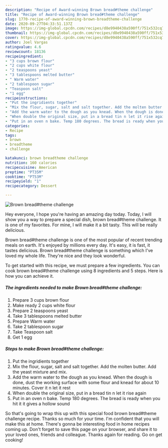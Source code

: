 ```yaml
---
description: "Recipe of Award-winning Brown bread#theme challenge"
title: "Recipe of Award-winning Brown bread#theme challenge"
slug: 1770-recipe-of-award-winning-brown-breadtheme-challenge
date: 2020-09-27T04:33:51.137Z
image: https://img-global.cpcdn.com/recipes/d8e9940438a590ff/751x532cq70/brown-breadtheme-challenge-recipe-main-photo.jpg
thumbnail: https://img-global.cpcdn.com/recipes/d8e9940438a590ff/751x532cq70/brown-breadtheme-challenge-recipe-main-photo.jpg
cover: https://img-global.cpcdn.com/recipes/d8e9940438a590ff/751x532cq70/brown-breadtheme-challenge-recipe-main-photo.jpg
author: Joel Vargas
ratingvalue: 4.6
reviewcount: 18136
recipeingredient:
- "3 cups brown flour"
- "2 cups white flour"
- "2 teaspoons yeast"
- "3 tablespoons melted butter"
- " Warm water"
- "2 tablespoon sugar"
- "Teaspoon salt"
- "1 egg"
recipeinstructions:
- "Put the ingridients together"
- "Mix the flour, sugar, salt and salt together. Add the molten butter. Add the yeast mixture and mix."
- "Add the warm water to the dough as you knead. When the dough is done, dust the working surface with some flour and knead for about 10 minutes. Cover it n let it rest"
- "When double the original size, put in a bread tin n let it rise again"
- "Put in an oven n bake. Temp 180 degrees. The bread is ready when you hit it it gives a hollow sound"
categories:
- Recipe
tags:
- brown
- breadtheme
- challenge

katakunci: brown breadtheme challenge 
nutrition: 160 calories
recipecuisine: American
preptime: "PT35M"
cooktime: "PT53M"
recipeyield: "1"
recipecategory: Dessert

---
```



![Brown bread#theme challenge](https://img-global.cpcdn.com/recipes/d8e9940438a590ff/751x532cq70/brown-breadtheme-challenge-recipe-main-photo.jpg)

Hey everyone, I hope you're having an amazing day today. Today, I will show you a way to prepare a special dish, brown bread#theme challenge. It is one of my favorites. For mine, I will make it a bit tasty. This will be really delicious.

Brown bread#theme challenge is one of the most popular of recent trending meals on earth. It's enjoyed by millions every day. It's easy, it is fast, it tastes delicious. Brown bread#theme challenge is something which I've loved my whole life. They're nice and they look wonderful.




To get started with this recipe, we must prepare a few ingredients. You can cook brown bread#theme challenge using 8 ingredients and 5 steps. Here is how you can achieve it.

<!--inarticleads1-->

##### The ingredients needed to make Brown bread#theme challenge:

1. Prepare 3 cups brown flour
1. Make ready 2 cups white flour
1. Prepare 2 teaspoons yeast
1. Take 3 tablespoons melted butter
1. Prepare  Warm water
1. Take 2 tablespoon sugar
1. Take Teaspoon salt
1. Get 1 egg




<!--inarticleads2-->

##### Steps to make Brown bread#theme challenge:

1. Put the ingridients together
1. Mix the flour, sugar, salt and salt together. Add the molten butter. Add the yeast mixture and mix.
1. Add the warm water to the dough as you knead. When the dough is done, dust the working surface with some flour and knead for about 10 minutes. Cover it n let it rest
1. When double the original size, put in a bread tin n let it rise again
1. Put in an oven n bake. Temp 180 degrees. The bread is ready when you hit it it gives a hollow sound




So that's going to wrap this up with this special food brown bread#theme challenge recipe. Thanks so much for your time. I'm confident that you will make this at home. There's gonna be interesting food in home recipes coming up. Don't forget to save this page on your browser, and share it to your loved ones, friends and colleague. Thanks again for reading. Go on get cooking!
